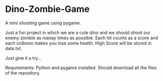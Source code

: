 # Dino-Zombie-Game
A mini shooting game using pygame.

Just a fun project in which we are a cute dino and we should shoot our enemy zombie as manay times as possible.
Each hit counts as a score and each collision makes you lose some health.
High Score will be stored in data.txt.

Just give it a try...

Requirements: 
Python and pygame installed.
Should download all the files of the repository.
